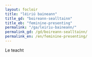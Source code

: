 ```yaml
---
layout: focloir
title: "léiriú baineann"
title_gd: "boireann-sealltainn"
title_eb: "feminine-presenting"
permalink: "/ga/leiriu-baineann/"
permalink_gd: /gd/boireann-sealltainn/
permalink_en: /en/feminine-presenting/
---
```


Le teacht